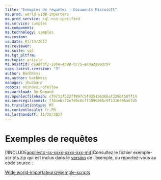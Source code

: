 ```yaml
---
title: "Exemples de requêtes | Documents Microsoft"
ms.prod: world-wide-importers
ms.prod_service: sql-non-specified
ms.service: samples
ms.component: 
ms.technology: samples
ms.custom: 
ms.date: 01/19/2017
ms.reviewer: 
ms.suite: sql
ms.tgt_pltfrm: 
ms.topic: article
ms.assetid: dea8f3f2-195e-4388-bc75-a89a2a9a3c97
caps.latest.revision: "3"
author: BarbKess
ms.author: barbkess
manager: jhubbard
robots: noindex,nofollow
ms.workload: On Demand
ms.openlocfilehash: cf9711f522ff897c5f035156306af3296f58ff14
ms.sourcegitcommit: 7f8aebc72e7d0c8cff3990865c9f1316996a67d5
ms.translationtype: MT
ms.contentlocale: fr-FR
ms.lasthandoff: 11/20/2017
---
```

# <a name="sample-queries"></a>Exemples de requêtes
[!INCLUDE[appliesto-ss-xxxx-xxxx-xxx-md](../../includes/appliesto-ss-xxxx-xxxx-xxx-md.md)]Consultez le fichier exemple-scripts.zip qui est inclus dans le [version](http://go.microsoft.com/fwlink/?LinkID=800630) de l’exemple, ou reportez-vous au code source :

[Wide world-importateurs/exemple-scripts](https://github.com/Microsoft/sql-server-samples/tree/master/samples/databases/wide-world-importers/sample-scripts)
